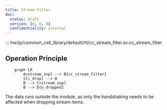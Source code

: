 ```yaml
---
title: Stream Filter
doc:
  status: draft
  version: [0, 0, 0]
  confidentiality: internal
---
```


::: hw/ip/common_cell_library/default/rtl/cc_stream_filter.sv:cc_stream_filter


## Operation Principle

```mermaid
    graph LR
        A>stream_inp] --> B{cc_stream_filter}
        S[i_drop] --> B
        B --> C>stream_oup]
        B --> D[o_dropped]
```

The data runs outside the module, as only the handshaking needs to be affected when dropping stream items.

<script type="WaveDrom">
{signal: [
  {name: 'i_drop',     wave: '0.....1....0....'},
  {name: 'o_dropped',  wave: '0.......1.0.....'},
  [ 'Input',
    {name: 'i_valid',  wave: '0..1010.1.0..1.0'},
    {name: 'o_ready',  wave: '01..011....0..1.'},
  ],
  [ 'Output',
    {name: 'o_valid',  wave: '0..1010......1.0'},
    {name: 'i_ready',  wave: '01..01..0.....1.'},
  ]
],
 foot:{
   tock:0
 }
}
</script>
